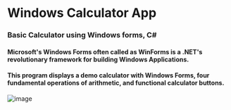 # Windows Calculator App
### Basic Calculator using Windows forms, C#
#### Microsoft's Windows Forms often called as WinForms is a .NET's revolutionary framework for building Windows Applications. 
#### This program displays a demo calculator with Windows Forms, four fundamental operations of arithmetic, and functional calculator buttons.
![image](https://user-images.githubusercontent.com/80297424/191908800-36b53869-6bf5-44be-b223-b8eb610eac93.png)
